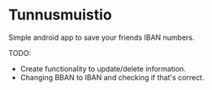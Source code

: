 # Tunnusmuistio
Simple android app to save your friends IBAN numbers.

TODO: 
- Create functionality to update/delete information.
- Changing BBAN to IBAN and checking if that's correct. 
